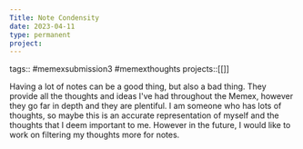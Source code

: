 ```yaml
---
Title: Note Condensity
date: 2023-04-11
type: permanent
project:
---
```


tags::  #memexsubmission3 #memexthoughts
projects::[[]]

Having a lot of notes can be a good thing, but also a bad thing. They provide all the thoughts and ideas I've had throughout the Memex, however they go far in depth and they are plentiful. I am someone who has lots of thoughts, so maybe this is an accurate representation of myself and the thoughts that I deem important to me. However in the future, I would like to work on filtering my thoughts more for notes.